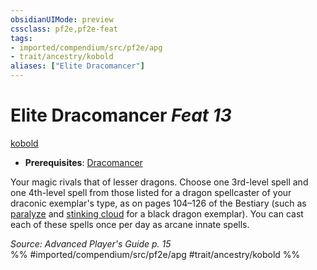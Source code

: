 ```yaml
---
obsidianUIMode: preview
cssclass: pf2e,pf2e-feat
tags:
- imported/compendium/src/pf2e/apg
- trait/ancestry/kobold
aliases: ["Elite Dracomancer"]
---
```

# Elite Dracomancer  *Feat 13*  
[kobold](kobold-b1.md)  

- **Prerequisites**: [Dracomancer](dracomancer-apg.md)

Your magic rivals that of lesser dragons. Choose one 3rd-level spell and one 4th-level spell from those listed for a dragon spellcaster of your draconic exemplar's type, as on pages 104–126 of the Bestiary (such as [paralyze](../spells/paralyze.md) and [stinking cloud](../spells/stinking-cloud.md) for a black dragon exemplar). You can cast each of these spells once per day as arcane innate spells.

*Source: Advanced Player's Guide p. 15*  
%% #imported/compendium/src/pf2e/apg #trait/ancestry/kobold %%